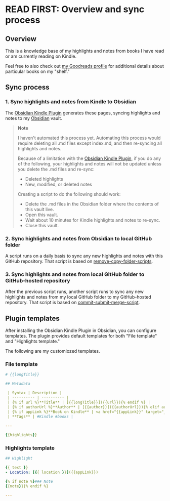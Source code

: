 # READ FIRST: Overview and sync process

## Overview

This is a knowledge base of my highlights and notes from books I have read or am currently reading on Kindle.

Feel free to also check out [my Goodreads profile](https://www.goodreads.com/user/show/70600963-joshua-wong) for additional details about particular books on my "shelf."

## Sync process

### 1. Sync highlights and notes from Kindle to Obsidian

The [Obsidian Kindle Plugin](https://github.com/hadynz/obsidian-kindle-plugin) generates these pages, syncing highlights and notes to my [Obsidian](https://obsidian.md/) vault.

> **Note**
> 
> I haven't automated this process yet. Automating this process would require deleting all .md files except index.md, and then re-syncing all highlights and notes. 
> 
> Because of a limitation with the [Obsidian Kindle Plugin](https://github.com/hadynz/obsidian-kindle-plugin), if you do any of the following, your highlights and notes will not be updated unless you delete the .md files and re-sync:
> 
> - Deleted highlights
> - New, modified, or deleted notes
> 
> Creating a script to do the following should work:
> 
> - Delete the .md files in the Obsidian folder where the contents of this vault live.
> - Open this vault.
> - Wait about 10 minutes for Kindle highlights and notes to re-sync.
> - Close this vault.

### 2. Sync highlights and notes from Obsidian to local GitHub folder

A script runs on a daily basis to sync any new highlights and notes with this GitHub repository. That script is based on [remove-copy-folder-scripts](https://josh-wong.github.io/remove-copy-folder-scripts/).

### 3. Sync highlights and notes from local GitHub folder to GitHub-hosted repository

After the previous script runs, another script runs to sync any new highlights and notes from my local GitHub folder to my GitHub-hosted repository. That script is based on [commit-submit-merge-script](https://github.com/josh-wong/commit-submit-merge-script).

## Plugin templates

After installing the Obsidian Kindle Plugin in Obsidian, you can configure templates. The plugin provides default templates for both "File template" and "Highlights template."

The following are my customiozed templates. 

### File template

```yaml
# {{longTitle}}

## Metadata

 | Syntax | Description |
 | ---------- | ---------- |
 | {% if url %}**Title** | [{{longTitle}}]({{url}}){% endif %} |
 | {% if authorUrl %}**Author** | [{{author}}]({{authorUrl}}){% elif author %}[[{{author}}]]{% endif %} |
 | {% if appLink %}**Book on Kindle** | <a href="{{appLink}}" target="_blank">Open in Kindle</a>{% endif %} |
 | **Tags** | #Kindle #books |
 
---

{{highlights}}
```

### Highlights template

```yaml
## Highlight

{{ text }}
- Location: [{{ location }}]({{appLink}})

{% if note %}### Note
{{note}}{% endif %}

---
```
